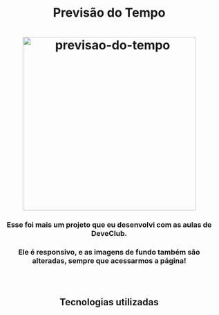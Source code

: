 <h1 align="center">Previsão do Tempo</h1>
<h1 align="center">
<img src="https://github.com/mggsistema/Previsao-do-tempo/blob/main/src/Previs%C3%A3o%20do%20tempo.png?raw=true" alt="previsao-do-tempo" width="400px"/>
</h1>
<h3 align="center">Esse foi mais um projeto que eu desenvolvi com as aulas de DeveClub.</h3>
<h3 align="center">Ele é responsivo, e as imagens de fundo também são alteradas, sempre que acessarmos a página!<h3>
 <br>
 <h2 align="center">Tecnologias utilizadas</h2>                                                                         
  <br>
  <img src="https://img.shields.io/badge/HTML5-E34F26?style=for-the-badge&logo=html5&logoColor=white" alt Html5"/>
 <img src="https://img.shields.io/badge/CSS-239120?&style=for-the-badge&logo=css3&logoColor=white" alt Css"/>
 <img src="https://img.shields.io/badge/JavaScript-F7DF1E?style=for-the-badge&logo=javascript&logoColor=black" alt Js"/>
  <br>
 
  
